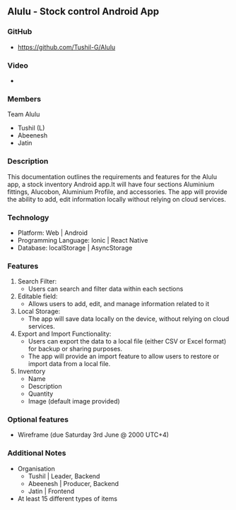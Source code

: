 ## Alulu - Stock control Android App

### GitHub

- https://github.com/Tushil-G/Alulu

### Video

-

### Members

Team Alulu

- Tushil (L)
- Abeenesh
- Jatin

### Description

This documentation outlines the requirements and features for the Alulu app, a stock inventory Android app.It will have four sections Aluminium fittings, Alucobon, Aluminium Profile, and accessories. The app will provide the ability to add, edit information locally without relying on cloud services.

### Technology

- Platform: Web | Android
- Programming Language: Ionic | React Native
- Database: localStorage | AsyncStorage

### Features

1. Search Filter:
   - Users can search and filter data within each sections
2. Editable field:
   - Allows users to add, edit, and manage information related to it
3. Local Storage:
   - The app will save data locally on the device, without relying on cloud services.
4. Export and Import Functionality:
   - Users can export the data to a local file (either CSV or Excel format) for backup or sharing purposes.
   - The app will provide an import feature to allow users to restore or import data from a local file.
5. Inventory
   - Name
   - Description
   - Quantity
   - Image (default image provided)

### Optional features

- Wireframe (due Saturday 3rd June @ 2000 UTC+4)

### Additional Notes

- Organisation
  - Tushil | Leader, Backend
  - Abeenesh | Producer, Backend
  - Jatin | Frontend
- At least 15 different types of items
